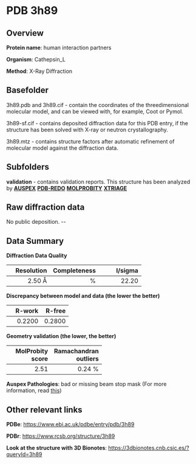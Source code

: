 # PDB 3h89

## Overview

**Protein name**: human interaction partners

**Organism**: Cathepsin_L

**Method**: X-Ray Diffraction

## Basefolder

3h89.pdb and 3h89.cif - contain the coordinates of the threedimensional molecular model, and can be viewed with, for example, Coot or Pymol.

3h89-sf.cif - contains deposited diffraction data for this PDB entry, if the structure has been solved with X-ray or neutron crystallography.

3h89.mtz - contains structure factors after automatic refinement of molecular model against the diffraction data.

## Subfolders





**validation** - contains validation reports. This structure has been analyzed by [**AUSPEX**](https://github.com/thorn-lab/coronavirus_structural_task_force/tree/master/pdb/human_interaction_partners/Cathepsin_L/3h89/validation/auspex) [**PDB-REDO**](https://github.com/thorn-lab/coronavirus_structural_task_force/tree/master/pdb/human_interaction_partners/Cathepsin_L/3h89/validation/pdb-redo) [**MOLPROBITY**](https://github.com/thorn-lab/coronavirus_structural_task_force/tree/master/pdb/human_interaction_partners/Cathepsin_L/3h89/validation/molprobity) [**XTRIAGE**](https://github.com/thorn-lab/coronavirus_structural_task_force/blob/master/pdb/human_interaction_partners/Cathepsin_L/3h89/validation/Xtriage_output.log) 

## Raw diffraction data

No public deposition. --<br> 

## Data Summary
**Diffraction Data Quality**

|   | Resolution | Completeness| I/sigma |
|---|-------------:|----------------:|--------------:|
|   |2.50 Å|      %|<img width=50/>22.20|

**Discrepancy between model and data (the lower the better)**

|   | **R-work**| **R-free**   
|---|-------------:|----------------:|           
||  0.2200|  0.2800|

**Geometry validation (the lower, the better)**

|   |**MolProbity<br>score**| **Ramachandran<br>outliers** 
|---|-------------:|----------------:|
||  2.51|  0.24 %|

**Auspex Pathologies**: bad or missing beam stop mask (For more information, read [this](https://github.com/thorn-lab/coronavirus_structural_task_force/blob/master/pdb/human_interaction_partners/Cathepsin_L/3h89/validation/auspex/3h89_auspex_comments.txt))

 



## Other relevant links 
**PDBe**:  https://www.ebi.ac.uk/pdbe/entry/pdb/3h89
 
**PDBr**: https://www.rcsb.org/structure/3h89 

**Look at the structure with 3D Bionotes**: https://3dbionotes.cnb.csic.es/?queryId=3h89

